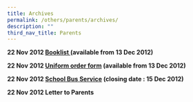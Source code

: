 ```yaml
---
title: Archives
permalink: /others/parents/archives/
description: ""
third_nav_title: Parents
---
```

<p><strong>22 Nov 2012&nbsp;<a title="Bookshop" href="https://sengkanggreenpri.moe.edu.sg/cos/o.x?c=/wbn/pagetree&amp;func=view&amp;rid=1163598">Booklist&nbsp;</a>(available from 13 Dec 2012)</strong></p>
<p><strong>22 Nov 2012&nbsp;<a href="https://sengkanggreenpri.moe.edu.sg/cos/o.x?c=/wbn/pagetree&amp;func=view&amp;rid=1163600">Uniform order form</a>&nbsp;(available from 13 Dec 2012)</strong></p>
<p><strong>22 Nov 2012&nbsp;<a href="https://sengkanggreenpri.moe.edu.sg/cos/o.x?c=/wbn/pagetree&amp;func=view&amp;rid=1163602">School Bus Service</a>&nbsp;(closing date : 15 Dec 2012)</strong></p>
<p><strong>22 Nov 2012 Letter to Parents</strong></p>